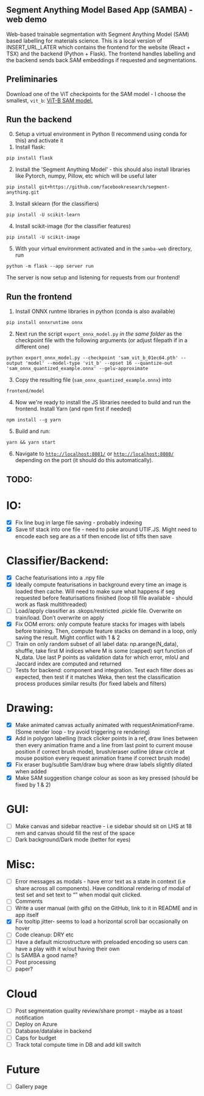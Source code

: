 ## Segment Anything Model Based App (SAMBA) - web demo

Web-based trainable segmentation with Segment Anything Model (SAM) based labelling for materials science.
This is a local version of INSERT_URL_LATER which contains the frontend for the website (React + TSX) and the backend (Python + Flask).
The frontend handles labelling and the backend sends back SAM embeddings if requested and segmentations.

## Preliminaries
Download one of the ViT checkpoints for the SAM model - I choose the smallest, `vit_b`: [ViT-B SAM model.](https://dl.fbaipublicfiles.com/segment_anything/sam_vit_b_01ec64.pth)

## Run the backend
0. Setup a virtual environment in Python (I recommend using conda for this) and activate it
1. Install flask:
```
pip install flask
```
2. Install the 'Segment Anything Model' - this should also install libraries like Pytorch, numpy, Pillow, etc which will be useful later
```
pip install git+https://github.com/facebookresearch/segment-anything.git
```
3. Install sklearn (for the classifiers)
```
pip install -U scikit-learn
```
4. Install scikit-image (for the classifier features)
```
pip install -U scikit-image
```
5. With your virtual environment activated and in the `samba-web` directory, run
```
python -m flask --app server run
```
The server is now setup and listening for requests from our frontend!

## Run the frontend
1. Install ONNX runtme libraries in python (conda is also available)
```
pip install onnxruntime onnx
```
2. Next run the script `export_onnx_model.py` *in the same folder* as the checkpoint file with the following arguments (or adjust filepath if in a different one)
```
python export_onnx_model.py --checkpoint 'sam_vit_b_01ec64.pth' --output 'model' --model-type 'vit_b' --opset 16 --quantize-out 'sam_onnx_quantized_example.onnx' --gelu-approximate
```
3. Copy the resulting file (`sam_onnx_quantized_example.onnx`) into 
```
frontend/model
```
4. Now we're ready to install the JS libraries needed to build and run the frontend. Install Yarn (and npm first if needed)
```
npm install --g yarn
```
5. Build and run:

```
yarn && yarn start
```
6. Navigate to [`http://localhost:8081/`](http://localhost:8081/) or [`http://localhost:8080/`](http://localhost:8080/) depending on the port (it should do this automatically).

## TODO:
# IO:
- [x] Fix line bug in large file saving - probably indexing 
- [x] Save tif stack into one file - need to poke around UTIF.JS. Might need to encode each seg are as a tif then encode list of tiffs then save
# Classifier/Backend:
- [x] Cache featurisations into a .npy file 
- [x] Ideally compute featurisations in background every time an image is loaded then cache. Will need to make sure what happens if seg requested before featurisations finished (loop till file available - should work as flask multithreaded)
- [ ] Load/apply classifier as .skops/restricted .pickle file. Overwrite on train/load. Don’t overwrite on apply 
- [x] Fix OOM errors: only compute feature stacks for images with labels before training. Then, compute feature stacks on demand in a loop, only saving the result. Might conflict with 1 & 2
- [ ] Train on only random subset of all label data: np.arange(N_data), shuffle, take first M indices where M is some (capped) sqrt function of N_data. Use last P points as validation data for which error, mIoU and Jaccard index are computed and returned
- [ ] Tests for backend: component and integration. Test each filter does as expected, then test if it matches Weka, then test the classification process produces similar results (for fixed labels and filters)
# Drawing:
- [x] Make animated canvas actually animated with requestAnimationFrame. (Some render loop - try avoid triggering re rendering)
- [x] Add in polygon labelling (track clicker points in a ref, draw lines between then every animation frame and a line from last point to current mouse position if correct brush mode), brush/eraser outline (draw circle at mouse position every request animation frame if correct brush mode)
- [x] Fix eraser bug/subtle Sam/draw bug where draw labels slightly dilated when added 
- [x] Make SAM suggestion change colour as soon as key pressed (should be fixed by 1 & 2)
# GUI:
- [ ] Make canvas and sidebar reactive - i.e sidebar should sit on LHS at 18 rem and canvas should fill the rest of the space
- [ ] Dark background/Dark mode (better for eyes) 
# Misc:
- [ ] Error messages as modals - have error text as a state in context (i.e share across all components). Have conditional rendering of modal of test set and set text to “” when modal quit clicked. 
- [ ] Comments
- [ ] Write a user manual (with gifs) on the GitHub, link to it in README and in app itself 
- [x] Fix tooltip jitter- seems to load a horizontal scroll bar occasionally on hover 
- [ ] Code cleanup: DRY etc
- [ ] Have a default microstructure with preloaded encoding so users can have a play with it w/out having their own
- [ ] Is SAMBA a good name?
- [ ] Post processing
- [ ] paper?
# Cloud
- [ ] Post segmentation quality review/share prompt - maybe as a toast notification 
- [ ] Deploy on Azure
- [ ] Database/datalake in backend
- [ ] Caps for budget
- [ ] Track total compute time in DB and add kill switch 
# Future
- [ ] Gallery page
